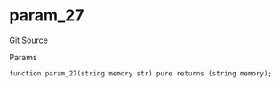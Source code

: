 # param_27
[Git Source](https://github.com/metacontract/mc/blob/93e4f2d4a013f48ae1db91ed21bff3eb8a27ce1d/src/devkit/Flattened.sol)

Params


```solidity
function param_27(string memory str) pure returns (string memory);
```

